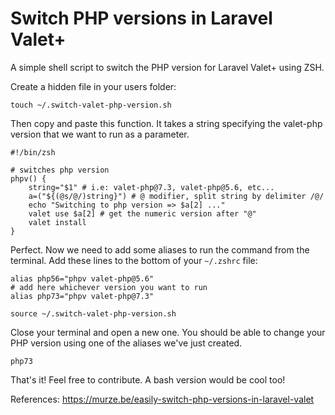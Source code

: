# Switch PHP versions in Laravel Valet+
A simple shell script to switch the PHP version for Laravel Valet+ using ZSH.

Create a hidden file in your users folder:
```
touch ~/.switch-valet-php-version.sh
```
Then copy and paste this function. It takes a string specifying the valet-php version that we want to run as a parameter.
```
#!/bin/zsh

# switches php version
phpv() {
    string="$1" # i.e: valet-php@7.3, valet-php@5.6, etc... 
    a=("${(@s/@/)string}") # @ modifier, split string by delimiter /@/
    echo "Switching to php version => $a[2] ..."
    valet use $a[2] # get the numeric version after "@"
    valet install
}
```
Perfect. Now we need to add some aliases to run the command from the terminal.
Add these lines to the bottom of your `~/.zshrc` file:
```
alias php56="phpv valet-php@5.6"
# add here whichever version you want to run
alias php73="phpv valet-php@7.3"

source ~/.switch-valet-php-version.sh
```
Close your terminal and open a new one. You should be able to change your PHP version using one of the aliases we've just created.
```
php73
```
That's it! Feel free to contribute. A bash version would be cool too!

References:
https://murze.be/easily-switch-php-versions-in-laravel-valet
